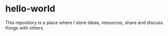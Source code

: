 # hello-world
This repository is a place where I store ideas, resources, share and discuss things with others.
